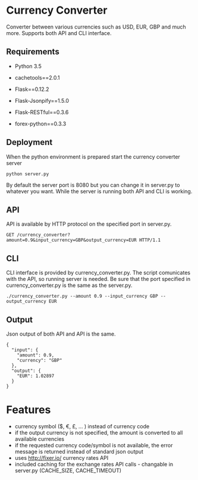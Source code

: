 
# Currency Converter

Converter between various currencies such as USD, EUR, GBP and much more. Supports both API and CLI interface.

## Requirements

 - Python 3.5

- cachetools==2.0.1
- Flask==0.12.2
- Flask-Jsonpify==1.5.0
- Flask-RESTful==0.3.6
- forex-python==0.3.3

## Deployment

When the python environment is prepared start the currency converter server
```
python server.py
```
By default the server port is 8080 but you can change it in server.py to whatever you want. While the server is running both API and CLI is working.

## API
API is available by HTTP protocol on the specified port in server.py.

```
GET /currency_converter?amount=0.9&input_currency=GBP&output_currency=EUR HTTP/1.1
```

## CLI
CLI interface is provided by currency_converter.py. The script comunicates with the API, so running server is needed. Be sure that the port specified in currency_converter.py is the same as the server.py.

```
./currency_converter.py --amount 0.9 --input_currency GBP --output_currency EUR
```

## Output
Json output of both API and API is the same.
```
{
  "input": {
    "amount": 0.9,
    "currency": "GBP"
  },
  "output": {
    "EUR": 1.02897
  }
}

```

# Features
- currency symbol ($, €, £, ... ) instead of currency code
- if the output currency is not specified, the amount is converted to all available currencies
- if the requested currency code/symbol is not available, the error message is returned instead of standard json output
- uses http://fixer.io/ currency rates API
- included caching for the exchange rates API calls - changable in server.py (CACHE_SIZE, CACHE_TIMEOUT)
